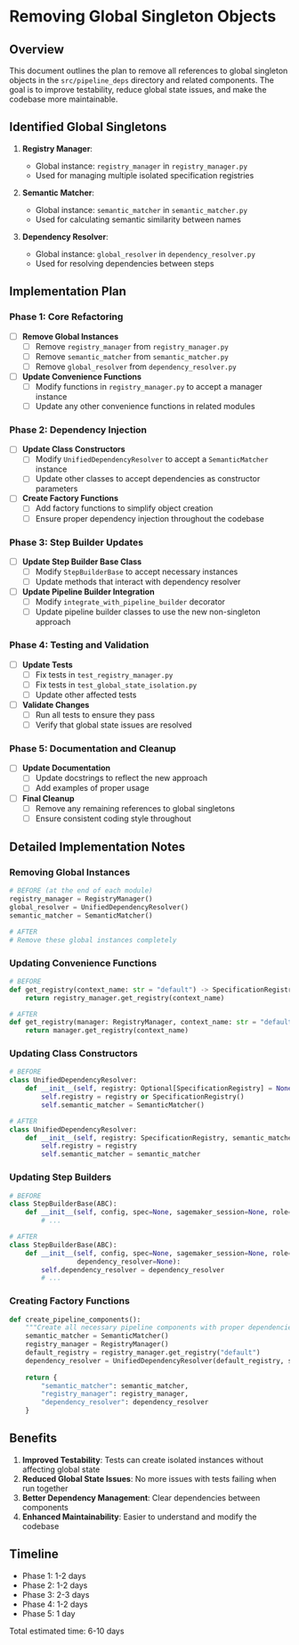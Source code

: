# Removing Global Singleton Objects

## Overview

This document outlines the plan to remove all references to global singleton objects in the `src/pipeline_deps` directory and related components. The goal is to improve testability, reduce global state issues, and make the codebase more maintainable.

## Identified Global Singletons

1. **Registry Manager**:
   - Global instance: `registry_manager` in `registry_manager.py`
   - Used for managing multiple isolated specification registries

2. **Semantic Matcher**:
   - Global instance: `semantic_matcher` in `semantic_matcher.py`
   - Used for calculating semantic similarity between names

3. **Dependency Resolver**:
   - Global instance: `global_resolver` in `dependency_resolver.py`
   - Used for resolving dependencies between steps

## Implementation Plan

### Phase 1: Core Refactoring

- [ ] **Remove Global Instances**
  - [ ] Remove `registry_manager` from `registry_manager.py`
  - [ ] Remove `semantic_matcher` from `semantic_matcher.py`
  - [ ] Remove `global_resolver` from `dependency_resolver.py`

- [ ] **Update Convenience Functions**
  - [ ] Modify functions in `registry_manager.py` to accept a manager instance
  - [ ] Update any other convenience functions in related modules

### Phase 2: Dependency Injection

- [ ] **Update Class Constructors**
  - [ ] Modify `UnifiedDependencyResolver` to accept a `SemanticMatcher` instance
  - [ ] Update other classes to accept dependencies as constructor parameters

- [ ] **Create Factory Functions**
  - [ ] Add factory functions to simplify object creation
  - [ ] Ensure proper dependency injection throughout the codebase

### Phase 3: Step Builder Updates

- [ ] **Update Step Builder Base Class**
  - [ ] Modify `StepBuilderBase` to accept necessary instances
  - [ ] Update methods that interact with dependency resolver

- [ ] **Update Pipeline Builder Integration**
  - [ ] Modify `integrate_with_pipeline_builder` decorator
  - [ ] Update pipeline builder classes to use the new non-singleton approach

### Phase 4: Testing and Validation

- [ ] **Update Tests**
  - [ ] Fix tests in `test_registry_manager.py`
  - [ ] Fix tests in `test_global_state_isolation.py`
  - [ ] Update other affected tests

- [ ] **Validate Changes**
  - [ ] Run all tests to ensure they pass
  - [ ] Verify that global state issues are resolved

### Phase 5: Documentation and Cleanup

- [ ] **Update Documentation**
  - [ ] Update docstrings to reflect the new approach
  - [ ] Add examples of proper usage

- [ ] **Final Cleanup**
  - [ ] Remove any remaining references to global singletons
  - [ ] Ensure consistent coding style throughout

## Detailed Implementation Notes

### Removing Global Instances

```python
# BEFORE (at the end of each module)
registry_manager = RegistryManager()
global_resolver = UnifiedDependencyResolver()
semantic_matcher = SemanticMatcher()

# AFTER
# Remove these global instances completely
```

### Updating Convenience Functions

```python
# BEFORE
def get_registry(context_name: str = "default") -> SpecificationRegistry:
    return registry_manager.get_registry(context_name)

# AFTER
def get_registry(manager: RegistryManager, context_name: str = "default") -> SpecificationRegistry:
    return manager.get_registry(context_name)
```

### Updating Class Constructors

```python
# BEFORE
class UnifiedDependencyResolver:
    def __init__(self, registry: Optional[SpecificationRegistry] = None):
        self.registry = registry or SpecificationRegistry()
        self.semantic_matcher = SemanticMatcher()

# AFTER
class UnifiedDependencyResolver:
    def __init__(self, registry: SpecificationRegistry, semantic_matcher: SemanticMatcher):
        self.registry = registry
        self.semantic_matcher = semantic_matcher
```

### Updating Step Builders

```python
# BEFORE
class StepBuilderBase(ABC):
    def __init__(self, config, spec=None, sagemaker_session=None, role=None, notebook_root=None):
        # ...

# AFTER
class StepBuilderBase(ABC):
    def __init__(self, config, spec=None, sagemaker_session=None, role=None, notebook_root=None, 
                 dependency_resolver=None):
        self.dependency_resolver = dependency_resolver
        # ...
```

### Creating Factory Functions

```python
def create_pipeline_components():
    """Create all necessary pipeline components with proper dependencies."""
    semantic_matcher = SemanticMatcher()
    registry_manager = RegistryManager()
    default_registry = registry_manager.get_registry("default")
    dependency_resolver = UnifiedDependencyResolver(default_registry, semantic_matcher)
    
    return {
        "semantic_matcher": semantic_matcher,
        "registry_manager": registry_manager,
        "dependency_resolver": dependency_resolver
    }
```

## Benefits

1. **Improved Testability**: Tests can create isolated instances without affecting global state
2. **Reduced Global State Issues**: No more issues with tests failing when run together
3. **Better Dependency Management**: Clear dependencies between components
4. **Enhanced Maintainability**: Easier to understand and modify the codebase

## Timeline

- Phase 1: 1-2 days
- Phase 2: 1-2 days
- Phase 3: 2-3 days
- Phase 4: 1-2 days
- Phase 5: 1 day

Total estimated time: 6-10 days
